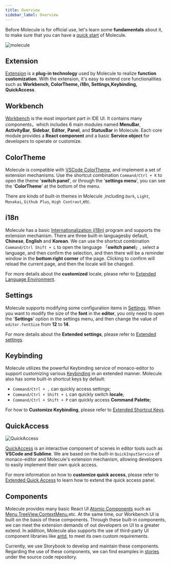 ```yaml
---
title: Overview
sidebar_label: Overview
---
```


Before Molecule is for official use, let's learn some **fundamentals** about it, to make sure that you can have a [quick start](./quick-start.md) of Molecule.

![molecule](/img/molecule.png)

## Extension

[Extension](./guides/extension) is a **plug-in technology** used by Molecule to realize **function customization**. With the extension, it's easy to extend core functionalities such as **Workbench, ColorTheme, i18n, Settings,Keybinding, QuickAccess**.

## Workbench

[Workbench](./guides/extend-workbench)
is the most important part in IDE UI. It contains many components，which includes 6 main modules named **MenuBar**, **ActivityBar**, **Sidebar**, **Editor**, **Panel**, and **StatusBar** in Molecule.
Each core module provides a **React component** and a basic **Service object** for developers to operate or customize.

## ColorTheme

Molecule is compatible with [VSCode ColorTheme](https://code.visualstudio.com/api/references/theme-color), and implement a set of extension mechanisms. Use the shortcut combination `Command/Ctrl + K` to open the theme '**switch panel**', or through the '**settings menu**', you can see the '**ColorTheme**' at the bottom of the menu.

There are kinds of built-in themes in Molecule ,including `Dark`, `Light`, `Monakai`, `Github Plus`, `High Contrast`,etc.

## i18n

Molecule has a basic [Internationalization (i18n)](./guides/extend-locales) program and supports the extension mechanism. There are three built-in languages ​​by default, **Chinese**, **English** and **Korean**.
We can use the shortcut combination `Command/Ctrl Shift + L` to open the language 「**switch panel**」, select a language, and then confirm the selection, and then there will be a reminder window in the **bottom right corner** of the page. Clicking to confirm will reload the current page, and then the locale will be changed.

For more details about the **customized** locale, please refer to [Extended Language Environment](./guides/extend-locales).

## Settings

Molecule supports modifying some configuration items in [Settings](./guides/extend-settings). When you want to modify the size of the **font** in the **editor**, you only need to open the '**Settings**' option in the settings menu, and then change the value of `editor.fontSize` from **12** to **14**.

For more details about the **Extended settings**, please refer to [Extended settings](./guides/extend-settings).

## Keybinding

Molecule utilizes the powerful Keybinding service of monaco-editor to support customizing various [Keybinding](./guides/extend-keybinding) in an extended manner. Molecule also has some built-in shortcut keys by default:

-   `Command/Ctrl + ,` can quickly access settings;
-   `Command/Ctrl + Shift + L` can quickly switch **locale**;
-   `Command/Ctrl + Shift + P` can quickly access **Command Palette**;

For how to **Customize Keybinding**, please refer to [Extended Shortcut Keys](./guides/extend-keybinding).

## QuickAccess

![QuickAccess](/img/guides/quick-access.jpg)

[QuickAccess](./guides/extend-quick-access) is an interactive component of scenes in editor tools such as **VSCode and Sublime**. We are based on the built-in `QuickInputService` of monaco-editor and Molecule's extension mechanism, allowing developers to easily implement their own quick access.

For more information on how to **customize quick access**, please refer to [Extended Quick Access](./guides/extend-quick-access) to learn how to extend the quick access panel.

## Components

Molecule provides many basic React UI [Atomic Components](./api/namespaces/molecule.component) such as [Menu][menu-url],[TreeView][treeview-url],[ContextMenu][ctxmenu-url],etc. At the same time, our Workbench UI is built on the basis of these components. Through these built-in components, we can meet the extension demands of out developers on UI to a greater extend. In addition, Molecule also supports the use of third-party UI component libraries like [antd](http://ant.design/), to meet its own custom requirements.

Currently, we use Storybook to develop and maintain these components. Regarding the use of these components, we can find examples in [stories](https://github.com/DTStack/molecule/tree/main/stories) under the source code repository.

[menu-url]: ./api/namespaces/molecule.component#menu
[ctxmenu-url]: ./api/namespaces/molecule.component#usecontextmenu
[treeview-url]: ./api/namespaces/molecule.component#treeview
